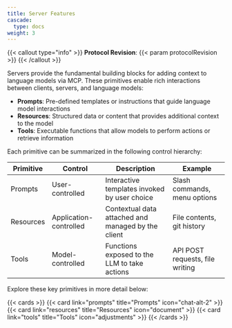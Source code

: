 ```yaml
---
title: Server Features
cascade:
  type: docs
weight: 3
---
```


{{< callout type="info" >}}
**Protocol Revision**: {{< param protocolRevision >}}
{{< /callout >}}

Servers provide the fundamental building blocks for adding context to language models via MCP. These primitives enable rich interactions between clients, servers, and language models:

- **Prompts**: Pre-defined templates or instructions that guide language model interactions
- **Resources**: Structured data or content that provides additional context to the model
- **Tools**: Executable functions that allow models to perform actions or retrieve information

Each primitive can be summarized in the following control hierarchy:

| Primitive | Control                | Description                                        | Example                      |
|-----------|------------------------|----------------------------------------------------|------------------------------|
| Prompts   | User-controlled        | Interactive templates invoked by user choice       | Slash commands, menu options |
| Resources | Application-controlled | Contextual data attached and managed by the client | File contents, git history   |
| Tools     | Model-controlled       | Functions exposed to the LLM to take actions    | API POST requests, file writing   |

Explore these key primitives in more detail below:

{{< cards >}}
  {{< card link="prompts" title="Prompts" icon="chat-alt-2" >}}
  {{< card link="resources" title="Resources" icon="document" >}}
  {{< card link="tools" title="Tools" icon="adjustments" >}}
{{< /cards >}}
